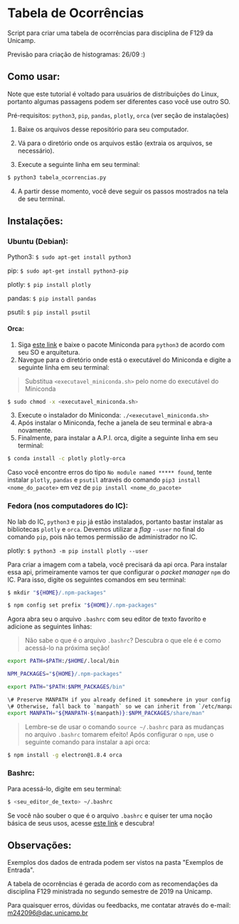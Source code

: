 #           Tabela de Ocorrências

Script para criar uma tabela de ocorrências para disciplina de F129 da Unicamp.

Previsão para criação de histogramas: 26/09 :)

## Como usar:

Note que este tutorial é voltado para usuários de distribuições do Linux,
portanto algumas passagens podem ser diferentes caso você use outro SO.

Pré-requisitos: `python3`, `pip`, `pandas`, `plotly`, `orca` (ver seção de instalações)

1. Baixe os arquivos desse repositório para seu computador.

2. Vá para o diretório onde os arquivos estão (extraia os arquivos, se necessário).

3. Execute a seguinte linha em seu terminal:
```bash
$ python3 tabela_ocorrencias.py
```
4. A partir desse momento, você deve seguir os passos mostrados na tela de seu terminal.

## Instalações:

### Ubuntu (Debian):

Python3: `$ sudo apt-get install python3`

pip: `$ sudo apt-get install python3-pip`

plotly: `$ pip install plotly`

pandas: `$ pip install pandas`

psutil: `$ pip install psutil`

#### Orca:

1. Siga [este link](https://docs.conda.io/en/latest/miniconda.html) e baixe o pacote Miniconda para `python3` de acordo com seu SO e arquitetura.
2. Navegue para o diretório onde está o executável do Miniconda e digite a seguinte linha em seu terminal:
> Substitua `<executavel_miniconda.sh>` pelo nome do executável do Miniconda
```bash
$ sudo chmod -x <executavel_miniconda.sh>
```
3. Execute o instalador do Miniconda: `./<executavel_miniconda.sh>`
4. Após instalar o Miniconda, feche a janela de seu terminal e abra-a novamente.
5. Finalmente, para instalar a A.P.I. orca, digite a seguinte linha em seu terminal:
```bash
$ conda install -c plotly plotly-orca
```
Caso você encontre erros do tipo `No module named ***** found`, tente instalar `plotly`, `pandas` e `psutil`
através do comando `pip3 install <nome_do_pacote>` em vez de `pip install <nome_do_pacote>`

### Fedora (nos computadores do IC):

No lab do IC, `python3` e `pip` já estão instalados, portanto bastar instalar as bibliotecas `plotly` e `orca`.
Devemos utilizar a *flag* `--user` no final do comando `pip`, pois não temos permissão de administrador no IC.

plotly: `$ python3 -m pip install plotly --user`

Para criar a imagem com a tabela, você precisará da api orca. Para instalar essa api, primeiramente
vamos ter que configurar o *packet manager* `npm` do IC. Para isso, digite os seguintes comandos em seu terminal:
```bash
$ mkdir "${HOME}/.npm-packages"
```
```bash
$ npm config set prefix "${HOME}/.npm-packages"
```
Agora abra seu o arquivo `.bashrc` com seu editor de texto favorito e adicione as seguintes linhas:
> Não sabe o que é o arquivo `.bashrc`? Descubra o que ele é e como acessá-lo na próxima seção!
```bash
export PATH=$PATH:/$HOME/.local/bin

NPM_PACKAGES="${HOME}/.npm-packages"

export PATH="$PATH:$NPM_PACKAGES/bin"

\# Preserve MANPATH if you already defined it somewhere in your config.
\# Otherwise, fall back to `manpath` so we can inherit from `/etc/manpath`.
export MANPATH="${MANPATH-$(manpath)}:$NPM_PACKAGES/share/man"
```
> Lembre-se de usar o comando `source ~/.bashrc` para as mudanças no arquivo `.bashrc` tomarem efeito!
Após configurar o `npm`, use o seguinte comando para instalar a api orca:
```bash
$ npm install -g electron@1.8.4 orca
```
### Bashrc:

Para acessá-lo, digite em seu terminal:
```bash
$ <seu_editor_de_texto> ~/.bashrc
```
Se você não souber o que é o arquivo `.bashrc` e quiser ter uma noção básica de seus usos, acesse [este link](https://www.maketecheasier.com/what-is-bashrc/) e descubra!

## Observações:

Exemplos dos dados de entrada podem ser vistos na pasta "Exemplos de Entrada".

A tabela de ocorrências é gerada de acordo com as recomendações da disciplina F129 ministrada
no segundo semestre de 2019 na Unicamp.

Para quaisquer erros, dúvidas ou feedbacks, me contatar através do e-mail: m242096@dac.unicamp.br
